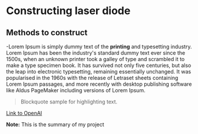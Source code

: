 # Constructing laser diode
## Methods to construct

-Lorem Ipsum is simply dummy text of the **printing** and typesetting industry. Lorem Ipsum has been the industry's standard dummy text ever since the 1500s, when an unknown printer took a galley of type and scrambled it to make a type specimen book. It has survived not only five centuries, but also the leap into electronic typesetting, remaining essentially unchanged. It was popularised in the 1960s with the release of Letraset sheets containing Lorem Ipsum passages, and more recently with desktop publishing software like Aldus PageMaker including versions of Lorem Ipsum.



> Blockquote sample for highlighting text.

[Link to OpenAI](https://openai.com)



**Note:** This is the summary of my project

